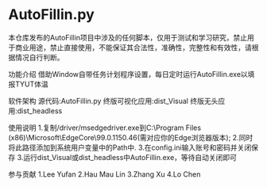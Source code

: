 # AutoFillin.py
本仓库发布的AutoFillin项目中涉及的任何脚本，仅用于测试和学习研究，禁止用于商业用途，禁止直接使用，不能保证其合法性，准确性，完整性和有效性，请根据情况自行判断。

功能介绍
借助Window自带任务计划程序设置，每日定时运行AutoFillin.exe以填报TYUT体温

软件架构
源代码:AutoFillin.py
终版可视化应用:dist_Visual
终版无头应用:dist_headless

使用说明
1.复制/driver/msedgedriver.exe到C:\Program Files (x86)\Microsoft\EdgeCore\99.0.1150.46(需对应你的Edge浏览器版本);
2.同时将此路径添加到系统用户变量中的Path中.
3.在config.ini输入账号和密码并关闭保存
3.运行dist_Visual或dist_headless中AutoFillin.exe，等待自动关闭即可

参与贡献
1.Lee Yufan
2.Hau Mau Lin
3.Zhang Xu
4.Lo Chen
